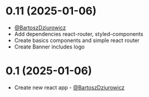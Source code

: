 0.11 (2025-01-06)
===============
* [@BartoszDziurowicz](https://github.com/AthenaHouse/athena-web/pull/1)
* Add dependencies react-router, styled-components
* Create basics components and simple react router
* Create Banner includes logo

0.1 (2025-01-06)
===============
* Create new react app - [@BartoszDziurowicz](https://github.com/AthenaHouse/athena-web)